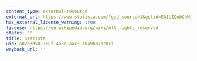 ```yaml
---
content_type: external-resource
external_url: https://www.statista.com/?gad_source=1&gclid=EAIaIQobChMI6aiRwLbMhQMVHpxaBR1TigRMEAAYASAAEgJ1m_D_BwE
has_external_license_warning: true
license: https://en.wikipedia.org/wiki/All_rights_reserved
status: ''
title: Statista
uid: a02e3d58-3e8f-4a3c-aac3-10a9b07dc8c1
wayback_url: ''
---
```

